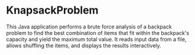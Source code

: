 # KnapsackProblem
This Java application performs a brute force analysis of a backpack problem to find the best combination of items that fit within the backpack's capacity and yield the maximum total value. It reads input data from a file, allows shuffling the items, and displays the results interactively.
